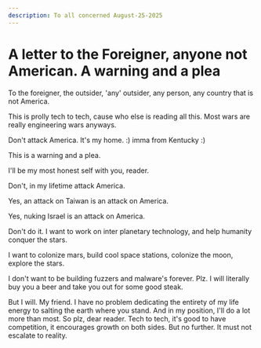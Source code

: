 ```yaml
---
description: To all concerned August-25-2025
---
```


# A letter to the Foreigner, anyone not American. A warning and a plea



To the foreigner, the outsider, 'any' outsider, any person, any country that is not America.



This is prolly tech to tech, cause who else is reading all this. Most wars are really engineering wars anyways.&#x20;

Don't attack America. It's my home. :) imma from Kentucky :)&#x20;

This is a warning and a plea.&#x20;

I'll be my most honest self with you, reader.&#x20;

Don't, in my lifetime attack America.&#x20;

Yes, an attack on Taiwan is an attack on America.&#x20;

Yes, nuking Israel is an attack on America.

Don't do it. I want to work on inter planetary technology, and help humanity conquer the stars.&#x20;

I want to colonize mars, build cool space stations, colonize the moon, explore the stars.

I don't want to be building fuzzers and malware's forever. Plz. I will literally buy you a beer and take you out for some good steak.&#x20;

But I will. My friend. I have no problem dedicating the entirety of my life energy to salting the earth where you stand. And in my position, I'll do a lot more than most. So plz, dear reader. Tech to tech, it's good to have competition, it encourages growth on both sides. But no further. It must not escalate to reality.&#x20;















